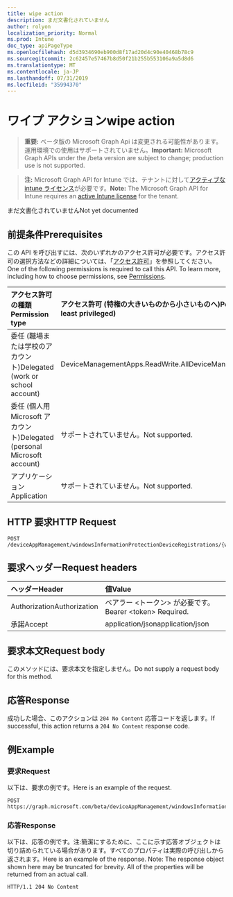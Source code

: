 ```yaml
---
title: wipe action
description: まだ文書化されていません
author: rolyon
localization_priority: Normal
ms.prod: Intune
doc_type: apiPageType
ms.openlocfilehash: d5d3934690eb900d8f17ad20d4c90e40468b78c9
ms.sourcegitcommit: 2c62457e57467b8d50f21b255b553106a9a5d8d6
ms.translationtype: MT
ms.contentlocale: ja-JP
ms.lasthandoff: 07/31/2019
ms.locfileid: "35994370"
---
```

# <a name="wipe-action"></a><span data-ttu-id="0ebca-103">ワイプ アクション</span><span class="sxs-lookup"><span data-stu-id="0ebca-103">wipe action</span></span>

> <span data-ttu-id="0ebca-104">**重要:** ベータ版の Microsoft Graph Api は変更される可能性があります。運用環境での使用はサポートされていません。</span><span class="sxs-lookup"><span data-stu-id="0ebca-104">**Important:** Microsoft Graph APIs under the /beta version are subject to change; production use is not supported.</span></span>

> <span data-ttu-id="0ebca-105">**注:** Microsoft Graph API for Intune では、テナントに対して[アクティブな intune ライセンス](https://go.microsoft.com/fwlink/?linkid=839381)が必要です。</span><span class="sxs-lookup"><span data-stu-id="0ebca-105">**Note:** The Microsoft Graph API for Intune requires an [active Intune license](https://go.microsoft.com/fwlink/?linkid=839381) for the tenant.</span></span>

<span data-ttu-id="0ebca-106">まだ文書化されていません</span><span class="sxs-lookup"><span data-stu-id="0ebca-106">Not yet documented</span></span>

## <a name="prerequisites"></a><span data-ttu-id="0ebca-107">前提条件</span><span class="sxs-lookup"><span data-stu-id="0ebca-107">Prerequisites</span></span>
<span data-ttu-id="0ebca-p101">この API を呼び出すには、次のいずれかのアクセス許可が必要です。アクセス許可の選択方法などの詳細については、「[アクセス許可](/graph/permissions-reference)」を参照してください。</span><span class="sxs-lookup"><span data-stu-id="0ebca-p101">One of the following permissions is required to call this API. To learn more, including how to choose permissions, see [Permissions](/graph/permissions-reference).</span></span>

|<span data-ttu-id="0ebca-110">アクセス許可の種類</span><span class="sxs-lookup"><span data-stu-id="0ebca-110">Permission type</span></span>|<span data-ttu-id="0ebca-111">アクセス許可 (特権の大きいものから小さいものへ)</span><span class="sxs-lookup"><span data-stu-id="0ebca-111">Permissions (from most to least privileged)</span></span>|
|:---|:---|
|<span data-ttu-id="0ebca-112">委任 (職場または学校のアカウント)</span><span class="sxs-lookup"><span data-stu-id="0ebca-112">Delegated (work or school account)</span></span>|<span data-ttu-id="0ebca-113">DeviceManagementApps.ReadWrite.All</span><span class="sxs-lookup"><span data-stu-id="0ebca-113">DeviceManagementApps.ReadWrite.All</span></span>|
|<span data-ttu-id="0ebca-114">委任 (個人用 Microsoft アカウント)</span><span class="sxs-lookup"><span data-stu-id="0ebca-114">Delegated (personal Microsoft account)</span></span>|<span data-ttu-id="0ebca-115">サポートされていません。</span><span class="sxs-lookup"><span data-stu-id="0ebca-115">Not supported.</span></span>|
|<span data-ttu-id="0ebca-116">アプリケーション</span><span class="sxs-lookup"><span data-stu-id="0ebca-116">Application</span></span>|<span data-ttu-id="0ebca-117">サポートされていません。</span><span class="sxs-lookup"><span data-stu-id="0ebca-117">Not supported.</span></span>|

## <a name="http-request"></a><span data-ttu-id="0ebca-118">HTTP 要求</span><span class="sxs-lookup"><span data-stu-id="0ebca-118">HTTP Request</span></span>
<!-- {
  "blockType": "ignored"
}
-->
``` http
POST /deviceAppManagement/windowsInformationProtectionDeviceRegistrations/{windowsInformationProtectionDeviceRegistrationId}/wipe
```

## <a name="request-headers"></a><span data-ttu-id="0ebca-119">要求ヘッダー</span><span class="sxs-lookup"><span data-stu-id="0ebca-119">Request headers</span></span>
|<span data-ttu-id="0ebca-120">ヘッダー</span><span class="sxs-lookup"><span data-stu-id="0ebca-120">Header</span></span>|<span data-ttu-id="0ebca-121">値</span><span class="sxs-lookup"><span data-stu-id="0ebca-121">Value</span></span>|
|:---|:---|
|<span data-ttu-id="0ebca-122">Authorization</span><span class="sxs-lookup"><span data-stu-id="0ebca-122">Authorization</span></span>|<span data-ttu-id="0ebca-123">ベアラー &lt;トークン&gt; が必要です。</span><span class="sxs-lookup"><span data-stu-id="0ebca-123">Bearer &lt;token&gt; Required.</span></span>|
|<span data-ttu-id="0ebca-124">承諾</span><span class="sxs-lookup"><span data-stu-id="0ebca-124">Accept</span></span>|<span data-ttu-id="0ebca-125">application/json</span><span class="sxs-lookup"><span data-stu-id="0ebca-125">application/json</span></span>|

## <a name="request-body"></a><span data-ttu-id="0ebca-126">要求本文</span><span class="sxs-lookup"><span data-stu-id="0ebca-126">Request body</span></span>
<span data-ttu-id="0ebca-127">このメソッドには、要求本文を指定しません。</span><span class="sxs-lookup"><span data-stu-id="0ebca-127">Do not supply a request body for this method.</span></span>

## <a name="response"></a><span data-ttu-id="0ebca-128">応答</span><span class="sxs-lookup"><span data-stu-id="0ebca-128">Response</span></span>
<span data-ttu-id="0ebca-129">成功した場合、このアクションは `204 No Content` 応答コードを返します。</span><span class="sxs-lookup"><span data-stu-id="0ebca-129">If successful, this action returns a `204 No Content` response code.</span></span>

## <a name="example"></a><span data-ttu-id="0ebca-130">例</span><span class="sxs-lookup"><span data-stu-id="0ebca-130">Example</span></span>

### <a name="request"></a><span data-ttu-id="0ebca-131">要求</span><span class="sxs-lookup"><span data-stu-id="0ebca-131">Request</span></span>
<span data-ttu-id="0ebca-132">以下は、要求の例です。</span><span class="sxs-lookup"><span data-stu-id="0ebca-132">Here is an example of the request.</span></span>
``` http
POST https://graph.microsoft.com/beta/deviceAppManagement/windowsInformationProtectionDeviceRegistrations/{windowsInformationProtectionDeviceRegistrationId}/wipe
```

### <a name="response"></a><span data-ttu-id="0ebca-133">応答</span><span class="sxs-lookup"><span data-stu-id="0ebca-133">Response</span></span>
<span data-ttu-id="0ebca-p102">以下は、応答の例です。注:簡潔にするために、ここに示す応答オブジェクトは切り詰められている場合があります。すべてのプロパティは実際の呼び出しから返されます。</span><span class="sxs-lookup"><span data-stu-id="0ebca-p102">Here is an example of the response. Note: The response object shown here may be truncated for brevity. All of the properties will be returned from an actual call.</span></span>
``` http
HTTP/1.1 204 No Content
```





